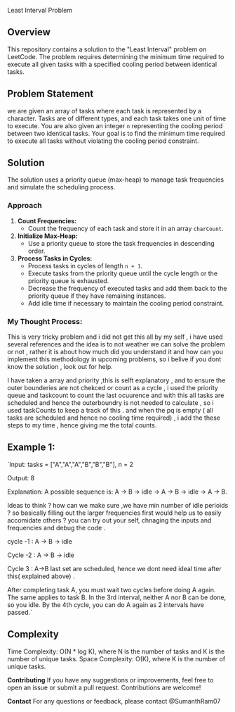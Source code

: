  Least Interval Problem

## Overview
This repository contains a solution to the "Least Interval" problem on LeetCode. The problem requires determining the minimum time required to execute all given tasks with a specified cooling period between identical tasks.

## Problem Statement
we  are given an array of tasks where each task is represented by a character. Tasks are of different types, and each task takes one unit of time to execute. You are also given an integer `n` representing the cooling period between two identical tasks. Your goal is to find the minimum time required to execute all tasks without violating the cooling period constraint.

## Solution

The solution uses a priority queue (max-heap) to manage task frequencies and simulate the scheduling process.

### Approach
1. **Count Frequencies:**
   - Count the frequency of each task and store it in an array `charCount`.
2. **Initialize Max-Heap:**
   - Use a priority queue to store the task frequencies in descending order.
3. **Process Tasks in Cycles:**
   - Process tasks in cycles of length `n + 1`.
   - Execute tasks from the priority queue until the cycle length or the priority queue is exhausted.
   - Decrease the frequency of executed tasks and add them back to the priority queue if they have remaining instances.
   - Add idle time if necessary to maintain the cooling period constraint.

### My Thought Process:
   This is very tricky problem and i did not get this all by my self , i have used several references and the idea is to not weather we can solve the problem or not , rather it is about how much did you understand it and how can you implement this methodology in upcoming problems, so i belive if you dont know the solution , look out for help. 

   I have taken a array and priority ,this is selft explanatory , and to ensure the outer bounderies are not chekced or count as a cycle , i used the priority queue and taskcount to count the last ocuurence and with this all tasks are scheduled and hence the outerboundry is not needed to calculate , so i used taskCounts to keep a track of this . and when the pq is empty ( all tasks are scheduled and hence no cooling time required) , i add the these steps to my time , hence giving me the total counts. 

##   Example 1:

`Input: tasks = ["A","A","A","B","B","B"], n = 2

Output: 8

Explanation: A possible sequence is: A -> B -> idle -> A -> B -> idle -> A -> B.

Ideas to think ? how can we make sure ,we have min number of idle perioids  ?  so basically filling out the larger frequencies first would help us to easily accomidate others ? you can try out your self, chnaging the inputs and frequencies and debug the code .


 cycle -1  :  A -> B -> idle  

 Cycle -2  : A -> B -> idle  

 Cycle 3   : A->B   last set are scheduled, hence we dont need ideal time after this( explained above) .
    

         



After completing task A, you must wait two cycles before doing A again. The same applies to task B. In the 3rd interval, neither A nor B can be done, so you idle. By the 4th cycle, you can do A again as 2 intervals have passed.`


## Complexity
Time Complexity: O(N * log K), where N is the number of tasks and K is the number of unique tasks.
Space Complexity: O(K), where K is the number of unique tasks.


**Contributing**
If you have any suggestions or improvements, feel free to open an issue or submit a pull request. Contributions are welcome!

**Contact**
For any questions or feedback, please contact @SumanthRam07
